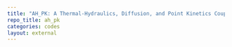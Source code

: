 ```yaml
---
title: "AH_PK: A Thermal-Hydraulics, Diffusion, and Point Kinetics Coupled Code for Simplified Geometry Reactor Transient Simulation"
repo_title: ah_pk
categories: codes
layout: external
---
```

